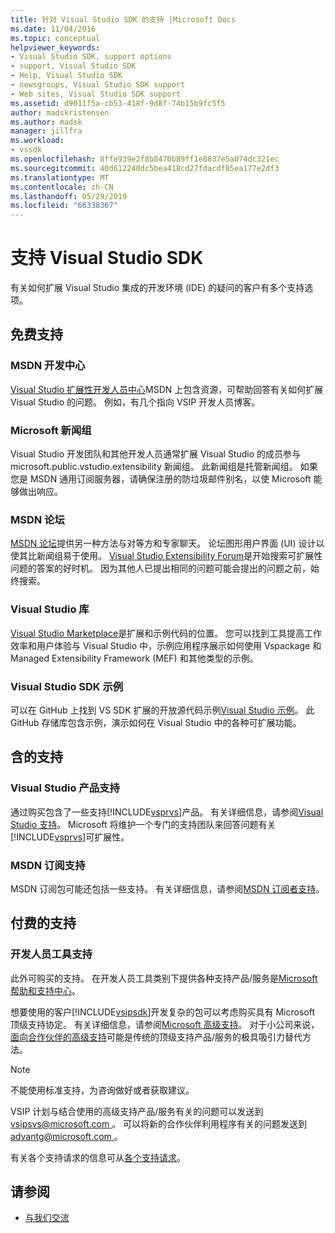 ```yaml
---
title: 针对 Visual Studio SDK 的支持 |Microsoft Docs
ms.date: 11/04/2016
ms.topic: conceptual
helpviewer_keywords:
- Visual Studio SDK, support options
- support, Visual Studio SDK
- Help, Visual Studio SDK
- newsgroups, Visual Studio SDK support
- Web sites, Visual Studio SDK support
ms.assetid: d9011f5a-cb53-418f-9d8f-74b15b9fc5f5
author: madskristensen
ms.author: madsk
manager: jillfra
ms.workload:
- vssdk
ms.openlocfilehash: 8ffe939e2f8b8470b89ff1e8837e5a074dc321ec
ms.sourcegitcommit: 40d612240dc5bea418cd27fdacdf85ea177e2df3
ms.translationtype: MT
ms.contentlocale: zh-CN
ms.lasthandoff: 05/29/2019
ms.locfileid: "66338367"
---
```

# <a name="support-for-the-visual-studio-sdk"></a>支持 Visual Studio SDK
有关如何扩展 Visual Studio 集成的开发环境 (IDE) 的疑问的客户有多个支持选项。

## <a name="free-support"></a>免费支持

### <a name="msdn-development-center"></a>MSDN 开发中心
 [Visual Studio 扩展性开发人员中心](http://go.microsoft.com/fwlink/?LinkID=84381)MSDN 上包含资源，可帮助回答有关如何扩展 Visual Studio 的问题。 例如，有几个指向 VSIP 开发人员博客。

### <a name="microsoft-newsgroups"></a>Microsoft 新闻组
 Visual Studio 开发团队和其他开发人员通常扩展 Visual Studio 的成员参与 microsoft.public.vstudio.extensibility 新闻组。 此新闻组是托管新闻组。 如果您是 MSDN 通用订阅服务器，请确保注册的防垃圾邮件别名，以使 Microsoft 能够做出响应。

### <a name="msdn-forums"></a>MSDN 论坛
 [MSDN 论坛](http://go.microsoft.com/fwlink/?LinkID=76632)提供另一种方法与对等方和专家聊天。 论坛图形用户界面 (UI) 设计以使其比新闻组易于使用。 [Visual Studio Extensibility Forum](http://go.microsoft.com/fwlink/?LinkID=121964)是开始搜索可扩展性问题的答案的好时机。 因为其他人已提出相同的问题可能会提出的问题之前，始终搜索。

### <a name="visual-studio-gallery"></a>Visual Studio 库
 [Visual Studio Marketplace](https://marketplace.visualstudio.com/)是扩展和示例代码的位置。 您可以找到工具提高工作效率和用户体验与 Visual Studio 中，示例应用程序展示如何使用 Vspackage 和 Managed Extensibility Framework (MEF) 和其他类型的示例。

### <a name="visual-studio-sdk-samples"></a>Visual Studio SDK 示例

可以在 GitHub 上找到 VS SDK 扩展的开放源代码示例[Visual Studio 示例](https://github.com/Microsoft/VSSDK-Extensibility-Samples)。 此 GitHub 存储库包含示例，演示如何在 Visual Studio 中的各种可扩展功能。

## <a name="included-support"></a>含的支持

### <a name="visual-studio-product-support"></a>Visual Studio 产品支持
 通过购买包含了一些支持[!INCLUDE[vsprvs](../code-quality/includes/vsprvs_md.md)]产品。 有关详细信息，请参阅[Visual Studio 支持](https://msdn.microsoft.com/vstudio/cc136615.aspx)。 Microsoft 将维护一个专门的支持团队来回答问题有关[!INCLUDE[vsprvs](../code-quality/includes/vsprvs_md.md)]可扩展性。

### <a name="msdn-subscription-support"></a>MSDN 订阅支持
 MSDN 订阅包可能还包括一些支持。 有关详细信息，请参阅[MSDN 订阅者支持](https://msdn.microsoft.com/subscriptions/aa718661.aspx)。

## <a name="paid-support"></a>付费的支持

### <a name="developer-tools-support"></a>开发人员工具支持

此外可购买的支持。 在开发人员工具类别下提供各种支持产品/服务是[Microsoft 帮助和支持中心](https://support.microsoft.com/supportforbusiness/productselection?fltadd=sps-business-1&sapId=4fd4947b-15ea-ce01-080f-97f2ca3c76e8)。

想要使用的客户[!INCLUDE[vsipsdk](../extensibility/includes/vsipsdk_md.md)]开发复杂的包可以考虑购买具有 Microsoft 顶级支持协定。 有关详细信息，请参阅[Microsoft 高级支持](https://support.microsoft.com/premier)。 对于小公司来说，[面向合作伙伴的高级支持](https://partner.microsoft.com/support/advanced-cloud-support)可能是传统的顶级支持产品/服务的极具吸引力替代方法。

> [!NOTE]
> 不能使用标准支持，为咨询做好或者获取建议。

VSIP 计划与结合使用的高级支持产品/服务有关的问题可以发送到[ vsipsvs@microsoft.com ](mailto:vsipsvs@microsoft.com)。 可以将新的合作伙伴利用程序有关的问题发送到[ advantg@microsoft.com ](mailto:advantg@microsoft.com)。

有关各个支持请求的信息可从[各个支持请求](http://go.microsoft.com/fwlink/?LinkID=82385)。

## <a name="see-also"></a>请参阅

- [与我们交流](../ide/feedback-options.md)